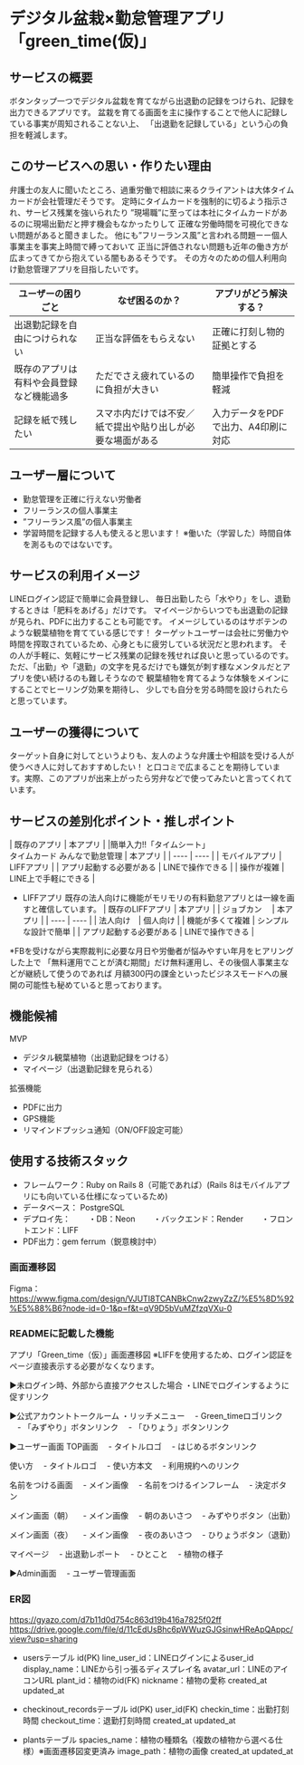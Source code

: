 # デジタル盆栽×勤怠管理アプリ「green_time(仮)」

## サービスの概要
ボタンタップ一つでデジタル盆栽を育てながら出退勤の記録をつけられ、記録を出力できるアプリです。
盆栽を育てる画面を主に操作することで他人に記録している事実が周知されることない上、
「出退勤を記録している」という心の負担を軽減します。

## このサービスへの思い・作りたい理由
弁護士の友人に聞いたところ、過重労働で相談に来るクライアントは大体タイムカードが会社管理だそうです。
定時にタイムカードを強制的に切るよう指示され、サービス残業を強いられたり
”現場職”に至っては本社にタイムカードがあるのに現場出勤だと押す機会もなかったりして
正確な労働時間を可視化できない問題があると聞きました。
他にも”フリーランス風”と言われる問題ーー個人事業主を事実上時間で縛っておいて
正当に評価されない問題も近年の働き方が広まってきてから抱えている闇もあるそうです。
その方々のための個人利用向け勤怠管理アプリを目指したいです。

| ユーザーの困りごと | なぜ困るのか？ | アプリがどう解決する？　|
| ---- | ---- | ---- |
| 出退勤記録を自由につけられない | 正当な評価をもらえない | 正確に打刻し物的証拠とする |
| 既存のアプリは有料や会員登録など機能過多 | ただでさえ疲れているのに負担が大きい | 簡単操作で負担を軽減 |
| 記録を紙で残したい | スマホ内だけでは不安／紙で提出や貼り出しが必要な場面がある | 入力データをPDFで出力、A4印刷に対応 |

## ユーザー層について
- 勤怠管理を正確に行えない労働者
- フリーランスの個人事業主
- ”フリーランス風”の個人事業主
- 学習時間を記録する人も使えると思います！
※働いた（学習した）時間自体を測るものではないです。

## サービスの利用イメージ
LINEログイン認証で簡単に会員登録し、
毎日出勤したら「水やり」をし、退勤するときは「肥料をあげる」だけです。
マイページからいつでも出退勤の記録が見られ、PDFに出力することも可能です。
イメージしているのはサボテンのような観葉植物を育てている感じです！
ターゲットユーザーは会社に労働力や時間を搾取されているため、心身ともに疲労している状況だと思われます。
その人が手軽に、気軽にサービス残業の記録を残せれば良いと思っているのです。
ただ、「出勤」や「退勤」の文字を見るだけでも嫌気が刺す様なメンタルだとアプリを使い続けるのも難しそうなので
観葉植物を育てるような体験をメインにすることでヒーリング効果を期待し、
少しでも自分を労る時間を設けられたらと思っています。

## ユーザーの獲得について
ターゲット自身に対してというよりも、友人のような弁護士や相談を受ける人が使うべき人に対しておすすめしたい！
と口コミで広まることを期待しています。実際、このアプリが出来上がったら労弁などで使ってみたいと言ってくれています。

## サービスの差別化ポイント・推しポイント

| 既存のアプリ | 本アプリ |
|簡単入力!!「タイムシート」<br>タイムカード みんなで勤怠管理 | 本アプリ |
| ---- | ---- |
| モバイルアプリ | LIFFアプリ |
| アプリ起動する必要がある | LINEで操作できる |
| 操作が複雑 | LINE上で手軽にできる |

- LIFFアプリ
既存の法人向けに機能がモリモリの有料勤怠アプリとは一線を画すと確信しています。
| 既存のLIFFアプリ | 本アプリ |
| ジョブカン　 | 本アプリ |
| ---- | ---- |
| 法人向け　| 個人向け |
| 機能が多くて複雑 | シンプルな設計で簡単 |
| アプリ起動する必要がある | LINEで操作できる |

*FBを受けながら実際裁判に必要な月日や労働者が悩みやすい年月をヒアリングした上で
「無料運用でことが済む期間」だけ無料運用し、その後個人事業主などが継続して使うのであれば
月額300円の課金といったビジネスモードへの展開の可能性も秘めていると思っております。


## 機能候補
MVP
- デジタル観葉植物（出退勤記録をつける）
- マイページ（出退勤記録を見られる）

拡張機能
- PDFに出力
- GPS機能
- リマインドプッシュ通知（ON/OFF設定可能）

## 使用する技術スタック
- フレームワーク：Ruby on Rails 8（可能であれば）(Rails 8はモバイルアプリにも向いている仕様になっているため)
- データベース： PostgreSQL
- デプロイ先：
　　・DB：Neon
　　・バックエンド：Render
　　・フロントエンド：LIFF
- PDF出力：gem ferrum（鋭意検討中）


### 画面遷移図
Figma：https://www.figma.com/design/VJUTI8TCANBkCnw2zwyZzZ/%E5%8D%92%E5%88%B6?node-id=0-1&p=f&t=qV9D5bVuMZfzqVXu-0

### READMEに記載した機能
アプリ「Green_time（仮）」画面遷移図
※LIFFを使用するため、ログイン認証をページ直接表示する必要がなくなります。

▶︎未ログイン時、外部から直接アクセスした場合
・LINEでログインするように促すリンク

▶︎公式アカウントトークルーム
・リッチメニュー
　- Green_timeロゴリンク
　- 「みずやり」ボタンリンク
　- 「ひりょう」ボタンリンク

▶︎ユーザー画面
TOP画面
　- タイトルロゴ
　- はじめるボタンリンク

使い方
　- タイトルロゴ
　- 使い方本文
　- 利用規約へのリンク

名前をつける画面
　- メイン画像
　- 名前をつけるインフレーム
　- 決定ボタン

メイン画面（朝）
　- メイン画像
　- 朝のあいさつ
　- みずやりボタン（出勤）

メイン画面（夜）
　- メイン画像
　- 夜のあいさつ
　- ひりょうボタン（退勤）

マイページ
　- 出退勤レポート
　- ひとこと
　- 植物の様子

▶︎Admin画面
　- ユーザー管理画面


### ER図
https://gyazo.com/d7b11d0d754c863d19b416a7825f02ff
https://drive.google.com/file/d/11cEdUsBhc6pWWuzGJGsinwHReApQAppc/view?usp=sharing

- usersテーブル
id(PK)
line_user_id：LINEログインによるuser_id
display_name：LINEから引っ張るディスプレイ名
avatar_url：LINEのアイコンURL
plant_id：植物のid(FK)
nickname：植物の愛称
created_at
updated_at

- checkinout_recordsテーブル
id(PK)
user_id(FK)
checkin_time：出勤打刻時間
checkout_time：退勤打刻時間
created_at
updated_at

- plantsテーブル
spacies_name：植物の種類名（複数の植物から選べる仕様）※画面遷移図変更済み
image_path：植物の画像
created_at
updated_at